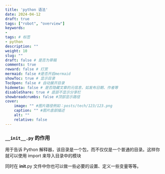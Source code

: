 ```yaml
---
title: 'python 语法'
date: 2024-04-12
draft: true
tags: ["robot", "overview"]
keywords: 
- 
tags: # 标签
- python
description: ""
weight: 10
slug: ""
draft: false # 是否为草稿
comments: true
reward: false # 打赏
mermaid: false #是否开启mermaid
showToc: true # 显示目录
TocOpen: false # 自动展开目录
hidemeta: false # 是否隐藏文章的元信息，如发布日期、作者等
disableShare: true # 底部不显示分享栏
showbreadcrumbs: false #顶部显示路径
cover:
    image: "" #图片路径例如：posts/tech/123/123.png
    caption: "" #图片底部描述
    alt: ""
    relative: false
---
```


### `__init__.py` 的作用

用于告诉 Python 解释器，该目录是一个包，而不仅仅是一个普通的目录。这样你就可以使用 import 来导入目录中的模块

同时在 **init**.py 文件中你也可以做一些必要的设置、定义一些变量等等。
